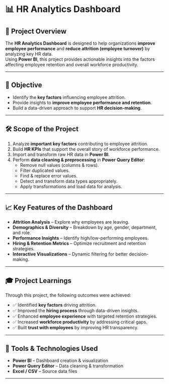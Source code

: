 # 📊 HR Analytics Dashboard

## 📌 Project Overview
The **HR Analytics Dashboard** is designed to help organizations **improve employee performance** and **reduce attrition (employee turnover)** by analyzing key HR data.  
Using **Power BI**, this project provides actionable insights into the factors affecting employee retention and overall workforce productivity.  

---

## 🎯 Objective
- Identify the **key factors** influencing employee attrition.  
- Provide insights to **improve employee performance and retention**.  
- Build a data-driven approach to support **HR decision-making**.  

---

## 🛠️ Scope of the Project
1. Analyze **important key factors** contributing to employee attrition.  
2. Build **HR KPIs** that support the overall story of workforce performance.  
3. Import and transform raw HR data in **Power BI**.  
4. Perform **data cleaning & preprocessing** in **Power Query Editor**:
   - Remove null values (columns & rows).  
   - Filter duplicated values.  
   - Find & replace error values.  
   - Detect and transform data types appropriately.  
   - Apply transformations and load data for analysis.  

---

## 📈 Key Features of the Dashboard
- **Attrition Analysis** – Explore why employees are leaving.  
- **Demographics & Diversity** – Breakdown by age, gender, department, and role.  
- **Performance Insights** – Identify high/low-performing employees.  
- **Hiring & Retention Metrics** – Optimize recruitment and retention strategies.  
- **Interactive Visualizations** – Dynamic filtering for better decision-making.  

---

## 🎓 Project Learnings
Through this project, the following outcomes were achieved:
- ✅ Identified **key factors** driving attrition.  
- ✅ Improved the **hiring process** through data-driven insights.  
- ✅ Enhanced **employee experience** with targeted retention strategies.  
- ✅ Increased **workforce productivity** by addressing critical gaps.  
- ✅ Built **trust with employees** by improving HR transparency.  

---

## 📂 Tools & Technologies Used
- **Power BI** – Dashboard creation & visualization  
- **Power Query Editor** – Data cleaning & transformation  
- **Excel / CSV** – Source data files  

---



